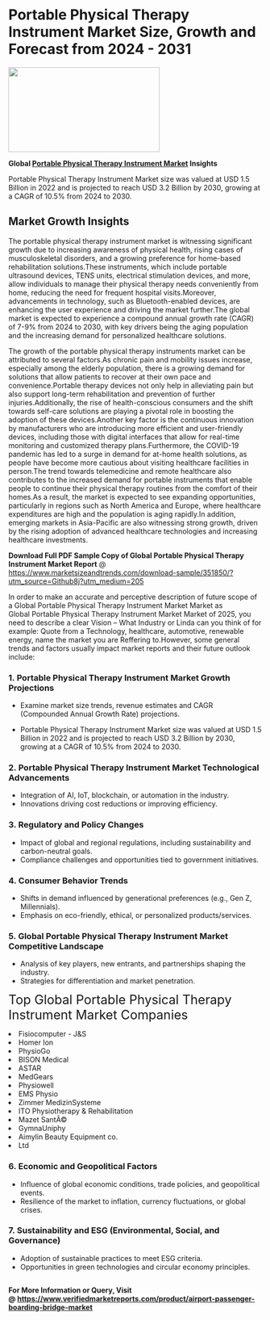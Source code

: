 <H1>Portable Physical Therapy Instrument Market Size, Growth and Forecast from 2024 - 2031</H1><img class="aligncenter size-medium wp-image-584254" src="https://thirdeyenews.in/wp-content/uploads/2024/09/Global-Market-Research-300x168.jpeg" alt="" width="300" height="168" /><p><strong>Global&nbsp;<a href="https://www.marketsizeandtrends.com/download-sample/351850/?utm_source=Github8j?utm_medium=205">Portable Physical Therapy Instrument Market</a> Insights</strong></p><p>Portable Physical Therapy Instrument Market size was valued at USD 1.5 Billion in 2022 and is projected to reach USD 3.2 Billion by 2030, growing at a CAGR of 10.5% from 2024 to 2030.</p><p><h2>Market Growth Insights</h2> <p>The portable physical therapy instrument market is witnessing significant growth due to increasing awareness of physical health, rising cases of musculoskeletal disorders, and a growing preference for home-based rehabilitation solutions.These instruments, which include portable ultrasound devices, TENS units, electrical stimulation devices, and more, allow individuals to manage their physical therapy needs conveniently from home, reducing the need for frequent hospital visits.Moreover, advancements in technology, such as Bluetooth-enabled devices, are enhancing the user experience and driving the market further.The global market is expected to experience a compound annual growth rate (CAGR) of 7-9% from 2024 to 2030, with key drivers being the aging population and the increasing demand for personalized healthcare solutions.</p> <p>The growth of the portable physical therapy instruments market can be attributed to several factors.As chronic pain and mobility issues increase, especially among the elderly population, there is a growing demand for solutions that allow patients to recover at their own pace and convenience.Portable therapy devices not only help in alleviating pain but also support long-term rehabilitation and prevention of further injuries.Additionally, the rise of health-conscious consumers and the shift towards self-care solutions are playing a pivotal role in boosting the adoption of these devices.Another key factor is the continuous innovation by manufacturers who are introducing more efficient and user-friendly devices, including those with digital interfaces that allow for real-time monitoring and customized therapy plans.Furthermore, the COVID-19 pandemic has led to a surge in demand for at-home health solutions, as people have become more cautious about visiting healthcare facilities in person.The trend towards telemedicine and remote healthcare also contributes to the increased demand for portable instruments that enable people to continue their physical therapy routines from the comfort of their homes.As a result, the market is expected to see expanding opportunities, particularly in regions such as North America and Europe, where healthcare expenditures are high and the population is aging rapidly.In addition, emerging markets in Asia-Pacific are also witnessing strong growth, driven by the rising adoption of advanced healthcare technologies and increasing healthcare investments.<p><span class=""><strong>Download Full PDF Sample Copy of Global Portable Physical Therapy Instrument Market Report</strong> @ <a href="https://www.marketsizeandtrends.com/download-sample/351850/?utm_source=Github8j?utm_medium=205" target="_blank">https://www.marketsizeandtrends.com/download-sample/351850/?utm_source=Github8j?utm_medium=205</a></span></p><p>In order to make an accurate and perceptive description of future scope of a Global&nbsp;Portable Physical Therapy Instrument Market Market as Global&nbsp;Portable Physical Therapy Instrument Market Market of 2025, you need to describe a clear Vision &ndash; What Industry or Linda can you think of for example: Quote from a Technology, healthcare, automotive, renewable energy, name the market you are Reffering to.However, some general trends and factors usually impact market reports and their future outlook include:</p><h3>1.&nbsp;<strong>Portable Physical Therapy Instrument Market Growth Projections</strong></h3><ul><li>Examine market size trends, revenue estimates and CAGR (Compounded Annual Growth Rate) projections.</li><li><p>Portable Physical Therapy Instrument Market size was valued at USD 1.5 Billion in 2022 and is projected to reach USD 3.2 Billion by 2030, growing at a CAGR of 10.5% from 2024 to 2030.</p></li></ul><h3>2.&nbsp;<strong>Portable Physical Therapy Instrument Market Technological Advancements</strong></h3><ul><li>Integration of AI, IoT, blockchain, or automation in the industry.</li><li>Innovations driving cost reductions or improving efficiency.</li></ul><h3>3.&nbsp;<strong>Regulatory and Policy Changes</strong></h3><ul><li>Impact of global and regional regulations, including sustainability and carbon-neutral goals.</li><li>Compliance challenges and opportunities tied to government initiatives.</li></ul><h3>4.&nbsp;<strong>Consumer Behavior Trends</strong></h3><ul><li>Shifts in demand influenced by generational preferences (e.g., Gen Z, Millennials).</li><li>Emphasis on eco-friendly, ethical, or personalized products/services.</li></ul><h3>5.&nbsp;<strong>Global Portable Physical Therapy Instrument Market Competitive Landscape</strong></h3><ul><li>Analysis of key players, new entrants, and partnerships shaping the industry.</li><li>Strategies for differentiation and market penetration.</li></ul><p data-pm-slice="1 1 []"><span style="color: inherit; font-family: inherit; font-size: 25px;">Top Global Portable Physical Therapy Instrument Market Companies</span></p><div class="" data-test-id=""><p><li>Fisiocomputer - J&S</li><li> Homer Ion</li><li> PhysioGo</li><li> BISON Medical</li><li> ASTAR</li><li> MedGears</li><li> Physiowell</li><li> EMS Physio</li><li> Zimmer MedizinSysteme</li><li> ITO Physiotherapy & Rehabilitation</li><li> Mazet SantÃ©</li><li> GymnaUniphy</li><li> Aimylin Beauty Equipment co.</li><li> Ltd</li></p></div><h3>6.&nbsp;<strong>Economic and Geopolitical Factors</strong></h3><ul><li>Influence of global economic conditions, trade policies, and geopolitical events.</li><li>Resilience of the market to inflation, currency fluctuations, or global crises.</li></ul><h3>7.&nbsp;<strong>Sustainability and ESG (Environmental, Social, and Governance)</strong></h3><ul><li>Adoption of sustainable practices to meet ESG criteria.</li><li>Opportunities in green technologies and circular economy principles.</li></ul><h2><strong style="font-size: 14px;">For More Information or Query, Visit @&nbsp;</strong><a style="background-color: #ffffff; font-size: 14px;" href="https://www.marketsizeandtrends.com/report/portable-physical-therapy-instrument-market/" target="_blank">https://www.verifiedmarketreports.com/product/airport-passenger-boarding-bridge-market</a></h2>
